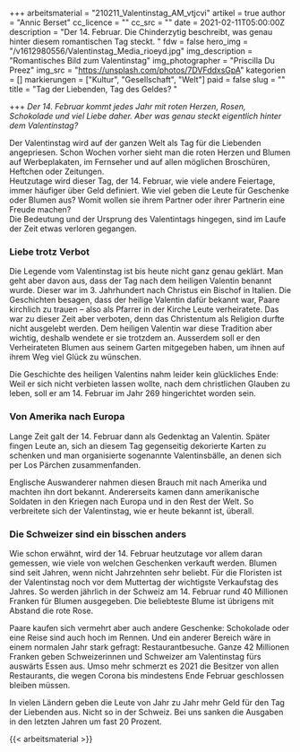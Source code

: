 +++
arbeitsmaterial = "210211_Valentinstag_AM_vtjcvi"
artikel = true
author = "Annic Berset"
cc_licence = ""
cc_src = ""
date = 2021-02-11T05:00:00Z
description = "Der 14. Februar. Die Chinderzytig beschreibt, was genau hinter diesem romantischen Tag steckt. "
fdw = false
hero_img = "/v1612980556/Valentinstag_Media_rioeyd.jpg"
img_description = "Romantisches Bild zum Valentinstag"
img_photographer = "Priscilla Du Preez"
img_src = "https://unsplash.com/photos/7DVFddxsGpA"
kategorien = []
markierungen = ["Kultur", "Gesellschaft", "Welt"]
paid = false
slug = ""
title = "Tag der Liebenden, Tag des Geldes? "

+++
_Der 14. Februar kommt jedes Jahr mit roten Herzen, Rosen, Schokolade und viel Liebe daher. Aber was genau steckt eigentlich hinter dem Valentinstag?_

Der Valentinstag wird auf der ganzen Welt als Tag für die Liebenden angepriesen. Schon Wochen vorher sieht man die roten Herzen und Blumen auf Werbeplakaten, im Fernseher und auf allen möglichen Broschüren, Heftchen oder Zeitungen.  
Heutzutage wird dieser Tag, der 14. Februar, wie viele andere Feiertage, immer häufiger über Geld definiert. Wie viel geben die Leute für Geschenke oder Blumen aus? Womit wollen sie ihrem Partner oder ihrer Partnerin eine Freude machen?  
Die Bedeutung und der Ursprung des Valentintags hingegen, sind im Laufe der Zeit etwas verloren gegangen.

### Liebe trotz Verbot

Die Legende vom Valentinstag ist bis heute nicht ganz genau geklärt. Man geht aber davon aus, dass der Tag nach dem heiligen Valentin benannt wurde. Dieser war im 3. Jahrhundert nach Christus ein Bischof in Italien. Die Geschichten besagen, dass der heilige Valentin dafür bekannt war, Paare kirchlich zu trauen – also als Pfarrer in der Kirche Leute verheiratete. Das war zu dieser Zeit aber verboten, denn das Christentum als Religion durfte nicht ausgelebt werden. Dem heiligen Valentin war diese Tradition aber wichtig, deshalb wendete er sie trotzdem an. Ausserdem soll er den Verheirateten Blumen aus seinem Garten mitgegeben haben, um ihnen auf ihrem Weg viel Glück zu wünschen.

Die Geschichte des heiligen Valentins nahm leider kein glückliches Ende: Weil er sich nicht verbieten lassen wollte, nach dem christlichen Glauben zu leben, soll er am 14. Februar im Jahr 269 hingerichtet worden sein.

### Von Amerika nach Europa

Lange Zeit galt der 14. Februar dann als Gedenktag an Valentin. Später fingen Leute an, sich an diesem Tag gegenseitig dekorierte Karten zu schenken und man organisierte sogenannte Valentinsbälle, an denen sich per Los Pärchen zusammenfanden.

Englische Auswanderer nahmen diesen Brauch mit nach Amerika und machten ihn dort bekannt. Andererseits kamen dann amerikanische Soldaten in den Kriegen nach Europa und in den Rest der Welt. So verbreitete sich der Valentinstag, wie er heute bekannt ist, überall.

### Die Schweizer sind ein bisschen anders

Wie schon erwähnt, wird der 14. Februar heutzutage vor allem daran gemessen, wie viele von welchen Geschenken verkauft werden. Blumen sind seit Jahren, wenn nicht Jahrzehnten sehr beliebt. Für die Floristen ist der Valentinstag noch vor dem Muttertag der wichtigste Verkaufstag des Jahres. So werden jährlich in der Schweiz am 14. Februar rund 40 Millionen Franken für Blumen ausgegeben. Die beliebteste Blume ist übrigens mit Abstand die rote Rose.

Paare kaufen sich vermehrt aber auch andere Geschenke: Schokolade oder eine Reise sind auch hoch im Rennen. Und ein anderer Bereich wäre in einem normalen Jahr stark gefragt: Restaurantbesuche. Ganze 42 Millionen Franken geben Schweizerinnen und Schweizer am Valentinstag fürs auswärts Essen aus. Umso mehr schmerzt es 2021 die Besitzer von allen Restaurants, die wegen Corona bis mindestens Ende Februar geschlossen bleiben müssen.

In vielen Ländern geben die Leute von Jahr zu Jahr mehr Geld für den Tag der Liebenden aus. Nicht so in der Schweiz. Bei uns sanken die Ausgaben in den letzten Jahren um fast 20 Prozent.




{{< arbeitsmaterial >}}

